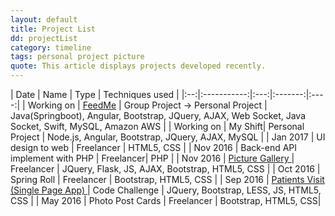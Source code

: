 ```yaml
---
layout: default
title: Project List
dd: projectList
category: timeline
tags: personal project picture
quote: This article displays projects developed recently.
---
```


| Date | Name | Type  | Techniques used |
|:--:|:-----------:|:---:|:-------:|:----:|
| Working on | <a href="#FeedMe">FeedMe</a> | Group Project -> Personal Project | Java(Springboot), Angular, Bootstrap, JQuery, AJAX, Web Socket, Java Socket, Swift, MySQL, Amazon AWS |
| Working on | My Shift| Personal Project | Node.js, Angular, Bootstrap, JQuery, AJAX, MySQL |
| Jan 2017 | UI design to web | Freelancer | HTML5, CSS |
| Nov 2016 | Back-end API implement with PHP | Freelancer| PHP |
| Nov 2016 | <a href="#picgallery"> Picture Gallery </a>| Freelancer | JQuery, Flask, JS, AJAX, Bootstrap, HTML5, CSS |
| Oct 2016 | Spring Roll    | Freelancer  | Bootstrap, HTML5, CSS |
| Sep 2016 | <a href="#PatientVisit"> Patients Visit (Single Page App) </a> | Code Challenge | JQuery, Bootstrap, LESS, JS, HTML5, CSS |
| May 2016 | Photo Post Cards | Freelancer | Bootstrap, HTML5, CSS|
